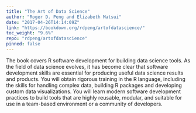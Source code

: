 ```yaml
---
title: "The Art of Data Science"
author: "Roger D. Peng and Elizabeth Matsui"
date: "2017-04-26T14:14:09Z"
link: "https://bookdown.org/rdpeng/artofdatascience/"
toc_weight: "9.6%"
repo: "rdpeng/artofdatascience"
pinned: false
---
```


The book covers R software development for building data science tools. As the field of data science evolves, it has become clear that software development skills are essential for producing useful data science results and products. You will obtain rigorous training in the R language, including the skills for handling complex data, building R packages and developing custom data visualizations. You will learn modern software development practices to build tools that are highly reusable, modular, and suitable for use in a team-based environment or a community of developers.
